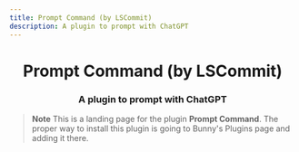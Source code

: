 ```yaml
---
title: Prompt Command (by LSCommit)
description: A plugin to prompt with ChatGPT
---
```


<!--
    * This file was autogenerated, do not modify it directly
    * https://github.com/nexpid/BunnyPlugins/tree/dev/scripts/build/modules/workers/plugins.ts
-->

<div align="center">
<h1>Prompt Command (by LSCommit)</h1>
<h3>A plugin to prompt with ChatGPT</h3>
</div>

> **Note**
> This is a landing page for the plugin **Prompt Command**. The proper way to install this plugin is going to Bunny's Plugins page and adding it there.
